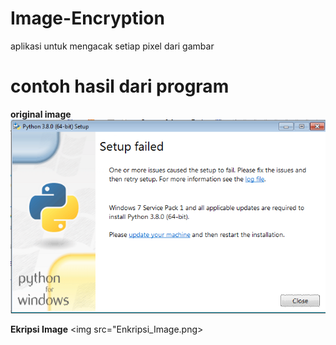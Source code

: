 # Image-Encryption

aplikasi untuk mengacak setiap pixel dari gambar

# contoh hasil dari program

**original image**
<img src="Original_Image.png">

**Ekripsi Image**
<img src="Enkripsi_Image.png>

